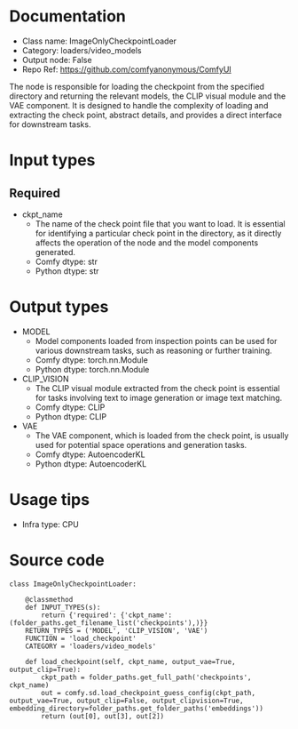 # Documentation
- Class name: ImageOnlyCheckpointLoader
- Category: loaders/video_models
- Output node: False
- Repo Ref: https://github.com/comfyanonymous/ComfyUI

The node is responsible for loading the checkpoint from the specified directory and returning the relevant models, the CLIP visual module and the VAE component. It is designed to handle the complexity of loading and extracting the check point, abstract details, and provides a direct interface for downstream tasks.

# Input types
## Required
- ckpt_name
    - The name of the check point file that you want to load. It is essential for identifying a particular check point in the directory, as it directly affects the operation of the node and the model components generated.
    - Comfy dtype: str
    - Python dtype: str

# Output types
- MODEL
    - Model components loaded from inspection points can be used for various downstream tasks, such as reasoning or further training.
    - Comfy dtype: torch.nn.Module
    - Python dtype: torch.nn.Module
- CLIP_VISION
    - The CLIP visual module extracted from the check point is essential for tasks involving text to image generation or image text matching.
    - Comfy dtype: CLIP
    - Python dtype: CLIP
- VAE
    - The VAE component, which is loaded from the check point, is usually used for potential space operations and generation tasks.
    - Comfy dtype: AutoencoderKL
    - Python dtype: AutoencoderKL

# Usage tips
- Infra type: CPU

# Source code
```
class ImageOnlyCheckpointLoader:

    @classmethod
    def INPUT_TYPES(s):
        return {'required': {'ckpt_name': (folder_paths.get_filename_list('checkpoints'),)}}
    RETURN_TYPES = ('MODEL', 'CLIP_VISION', 'VAE')
    FUNCTION = 'load_checkpoint'
    CATEGORY = 'loaders/video_models'

    def load_checkpoint(self, ckpt_name, output_vae=True, output_clip=True):
        ckpt_path = folder_paths.get_full_path('checkpoints', ckpt_name)
        out = comfy.sd.load_checkpoint_guess_config(ckpt_path, output_vae=True, output_clip=False, output_clipvision=True, embedding_directory=folder_paths.get_folder_paths('embeddings'))
        return (out[0], out[3], out[2])
```
